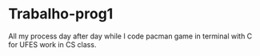 # Trabalho-prog1
All my process day after day while I code pacman game in terminal with C for UFES work in CS class.
